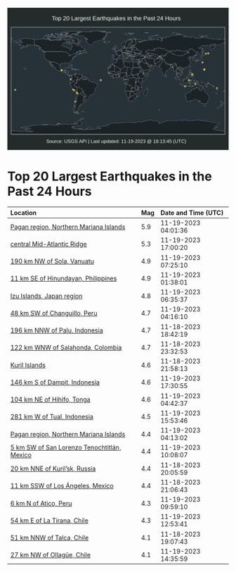 ![Map](./map.png)

# Top 20 Largest Earthquakes in the Past 24 Hours

| Location | Mag | Date and Time (UTC) |
|:---|:---|:---|
| [Pagan region, Northern Mariana Islands](https://earthquake.usgs.gov/earthquakes/eventpage/us6000lpe6) | 5.9 | 11-19-2023 04:01:36 |
| [central Mid-Atlantic Ridge](https://earthquake.usgs.gov/earthquakes/eventpage/us6000lpgt) | 5.3 | 11-19-2023 17:00:20 |
| [190 km NW of Sola, Vanuatu](https://earthquake.usgs.gov/earthquakes/eventpage/us6000lpet) | 4.9 | 11-19-2023 07:25:10 |
| [11 km SE of Hinundayan, Philippines](https://earthquake.usgs.gov/earthquakes/eventpage/us6000lpdt) | 4.9 | 11-19-2023 01:38:01 |
| [Izu Islands, Japan region](https://earthquake.usgs.gov/earthquakes/eventpage/us6000lper) | 4.8 | 11-19-2023 06:35:37 |
| [48 km SW of Changuillo, Peru](https://earthquake.usgs.gov/earthquakes/eventpage/us6000lpe7) | 4.7 | 11-19-2023 04:16:10 |
| [196 km NNW of Palu, Indonesia](https://earthquake.usgs.gov/earthquakes/eventpage/us6000lpcn) | 4.7 | 11-18-2023 18:42:19 |
| [122 km WNW of Salahonda, Colombia](https://earthquake.usgs.gov/earthquakes/eventpage/us6000lpdj) | 4.7 | 11-18-2023 23:32:53 |
| [Kuril Islands](https://earthquake.usgs.gov/earthquakes/eventpage/us6000lpd7) | 4.6 | 11-18-2023 21:58:13 |
| [146 km S of Dampit, Indonesia](https://earthquake.usgs.gov/earthquakes/eventpage/us6000lpgy) | 4.6 | 11-19-2023 17:30:55 |
| [104 km NE of Hihifo, Tonga](https://earthquake.usgs.gov/earthquakes/eventpage/us6000lpeg) | 4.6 | 11-19-2023 04:42:37 |
| [281 km W of Tual, Indonesia](https://earthquake.usgs.gov/earthquakes/eventpage/us6000lpgn) | 4.5 | 11-19-2023 15:53:46 |
| [Pagan region, Northern Mariana Islands](https://earthquake.usgs.gov/earthquakes/eventpage/us6000lped) | 4.4 | 11-19-2023 04:13:02 |
| [5 km SW of San Lorenzo Tenochtitlán, Mexico](https://earthquake.usgs.gov/earthquakes/eventpage/us6000lpfb) | 4.4 | 11-19-2023 10:08:07 |
| [20 km NNE of Kuril’sk, Russia](https://earthquake.usgs.gov/earthquakes/eventpage/us6000lpcz) | 4.4 | 11-18-2023 20:05:59 |
| [11 km SSW of Los Ángeles, Mexico](https://earthquake.usgs.gov/earthquakes/eventpage/us6000lpd5) | 4.4 | 11-18-2023 21:06:43 |
| [6 km N of Atico, Peru](https://earthquake.usgs.gov/earthquakes/eventpage/us6000lpf7) | 4.3 | 11-19-2023 09:59:10 |
| [54 km E of La Tirana, Chile](https://earthquake.usgs.gov/earthquakes/eventpage/us6000lpg1) | 4.3 | 11-19-2023 12:53:41 |
| [51 km NNW of Talca, Chile](https://earthquake.usgs.gov/earthquakes/eventpage/us6000lpcr) | 4.1 | 11-18-2023 19:07:43 |
| [27 km NW of Ollagüe, Chile](https://earthquake.usgs.gov/earthquakes/eventpage/us6000lpgd) | 4.1 | 11-19-2023 14:35:59 |
